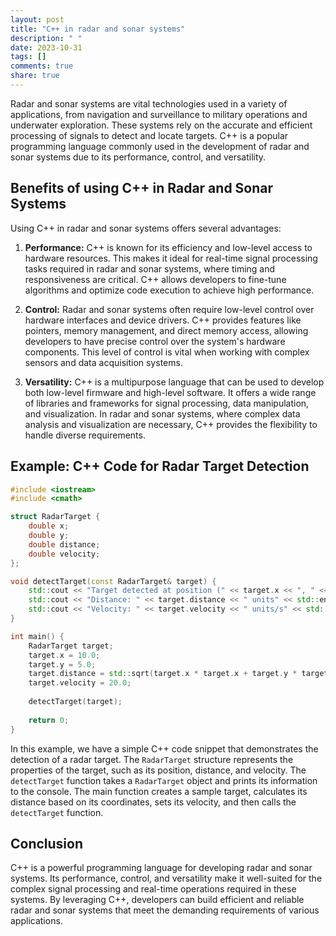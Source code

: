 ```yaml
---
layout: post
title: "C++ in radar and sonar systems"
description: " "
date: 2023-10-31
tags: []
comments: true
share: true
---
```


Radar and sonar systems are vital technologies used in a variety of applications, from navigation and surveillance to military operations and underwater exploration. These systems rely on the accurate and efficient processing of signals to detect and locate targets. C++ is a popular programming language commonly used in the development of radar and sonar systems due to its performance, control, and versatility.

## Benefits of using C++ in Radar and Sonar Systems
Using C++ in radar and sonar systems offers several advantages:

1. **Performance:** C++ is known for its efficiency and low-level access to hardware resources. This makes it ideal for real-time signal processing tasks required in radar and sonar systems, where timing and responsiveness are critical. C++ allows developers to fine-tune algorithms and optimize code execution to achieve high performance.

2. **Control:** Radar and sonar systems often require low-level control over hardware interfaces and device drivers. C++ provides features like pointers, memory management, and direct memory access, allowing developers to have precise control over the system's hardware components. This level of control is vital when working with complex sensors and data acquisition systems.

3. **Versatility:** C++ is a multipurpose language that can be used to develop both low-level firmware and high-level software. It offers a wide range of libraries and frameworks for signal processing, data manipulation, and visualization. In radar and sonar systems, where complex data analysis and visualization are necessary, C++ provides the flexibility to handle diverse requirements.

## Example: C++ Code for Radar Target Detection
```cpp
#include <iostream>
#include <cmath>

struct RadarTarget {
    double x;
    double y;
    double distance;
    double velocity;
};

void detectTarget(const RadarTarget& target) {
    std::cout << "Target detected at position (" << target.x << ", " << target.y << ")" << std::endl;
    std::cout << "Distance: " << target.distance << " units" << std::endl;
    std::cout << "Velocity: " << target.velocity << " units/s" << std::endl;
}

int main() {
    RadarTarget target;
    target.x = 10.0;
    target.y = 5.0;
    target.distance = std::sqrt(target.x * target.x + target.y * target.y);
    target.velocity = 20.0;
    
    detectTarget(target);
    
    return 0;
}
```

In this example, we have a simple C++ code snippet that demonstrates the detection of a radar target. The `RadarTarget` structure represents the properties of the target, such as its position, distance, and velocity. The `detectTarget` function takes a `RadarTarget` object and prints its information to the console. The main function creates a sample target, calculates its distance based on its coordinates, sets its velocity, and then calls the `detectTarget` function.

## Conclusion
C++ is a powerful programming language for developing radar and sonar systems. Its performance, control, and versatility make it well-suited for the complex signal processing and real-time operations required in these systems. By leveraging C++, developers can build efficient and reliable radar and sonar systems that meet the demanding requirements of various applications.

[1]: https://en.wikipedia.org/wiki/Radar
[2]: https://en.wikipedia.org/wiki/Sonar
[3]: https://www.cplusplus.com/
[4]: https://en.cppreference.com/
